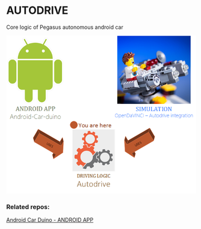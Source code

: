 # AUTODRIVE
Core logic of Pegasus autonomous android car
  
![Alt text](Diagram.png?raw=true)

### Related repos:
[Android Car Duino - ANDROID APP](https://github.com/Petroula/Android-Car-duino)

